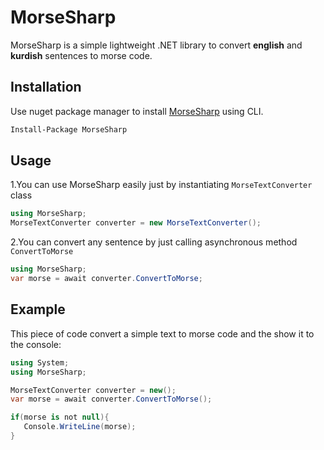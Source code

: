 # MorseSharp
MorseSharp is a simple lightweight .NET library to convert **english** and **kurdish** sentences to morse code.

## Installation
Use nuget package manager to install [MorseSharp](https://www.nuget.org/packages/MorseSharp) using CLI.
```bash
Install-Package MorseSharp
```
## Usage
1.You can use MorseSharp easily just by instantiating `MorseTextConverter` class

```C#
using MorseSharp;
MorseTextConverter converter = new MorseTextConverter();
```
2.You can convert any sentence by just calling asynchronous method `ConvertToMorse`

```C#
using MorseSharp;
var morse = await converter.ConvertToMorse;
```
## Example 
This piece of code convert a simple text to morse code and the show it to the console:
```C#
using System;
using MorseSharp;

MorseTextConverter converter = new();
var morse = await converter.ConvertToMorse();

if(morse is not null){
   Console.WriteLine(morse);
}
